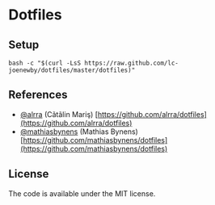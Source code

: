 # Dotfiles

## Setup
`bash -c "$(curl -LsS https://raw.github.com/lc-joenewby/dotfiles/master/dotfiles)"`

## References

* [@alrra](https://github.com/alrra) (Cãtãlin Mariş)
  [https://github.com/alrra/dotfiles](https://github.com/alrra/dotfiles)
* [@mathiasbynens](https://github.com/mathiasbynens) (Mathias Bynens)
  [https://github.com/mathiasbynens/dotfiles](https://github.com/mathiasbynens/dotfiles)

## License
The code is available under the MIT license.
